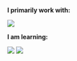 **I primarily work with:** 

<div display="flex">
  <img src="https://img.shields.io/badge/python-3670A0?style=for-the-badge&logo=python&logoColor=ffdd54"/>
  
</div>

**I am learning:**

<div display="flex">
  <img src="https://img.shields.io/badge/-C++-blue?logo=cplusplus"/>
  <img src="https://shields.io/badge/JavaScript-F7DF1E?logo=JavaScript&logoColor=000&style=flat-square"/>
</div>
